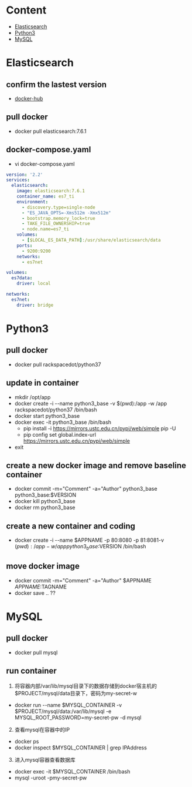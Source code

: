 # Content
* [Elasticsearch](#Elasticsearch)
* [Python3](#Python3)
* [MySQL](#MySQL)

# Elasticsearch
## confirm the lastest version
* [docker-hub](https://hub.docker.com/_/elasticsearch)
## pull docker
* docker pull elasticsearch:7.6.1
## docker-compose.yaml
* vi docker-compose.yaml
```yaml
version: '2.2'
services:
  elasticsearch:
    image: elasticsearch:7.6.1
    container_name: es7_ti
    environment:
      - discovery.type=single-node
      - "ES_JAVA_OPTS=-Xms512m -Xmx512m"
      - bootstrap.memory_lock=true
      - TAKE_FILE_OWNERSHIP=true
      - node.name=es7_ti
    volumes:
      - [$LOCAL_ES_DATA_PATH]:/usr/share/elasticsearch/data
    ports:
      - 9200:9200
    networks:
      - es7net

volumes:
  es7data:
    driver: local

networks:
  es7net:
    driver: bridge
```

# Python3
## pull docker
* docker pull rackspacedot/python37
## update in container
* mkdir /opt/app 
* docker create -i --name python3_base -v $(pwd):/app -w /app rackspacedot/python37 /bin/bash
* docker start python3_base
* docker exec -it python3_base /bin/bash
  * pip install -i https://mirrors.ustc.edu.cn/pypi/web/simple pip -U
  * pip config set global.index-url https://mirrors.ustc.edu.cn/pypi/web/simple
* exit
## create a new docker image and remove baseline container
* docker commit -m="Comment" -a="Author" python3_base python3_base:$VERSION
* docker kill python3_base
* docker rm python3_base
## create a new container and coding
* docker create -i --name $APPNAME -p 80:8080 -p 81:8081-v $(pwd):/app -w /app python3_base:$VERSION /bin/bash

## move docker image
* docker commit -m="Comment" -a="Author" $APPNAME $APPNAME:$TAGNAME
* docker save .. ??

# MySQL
## pull docker
* docker pull mysql
## run container
1. 将容器内部/var/lib/mysql目录下的数据存储到docker宿主机的$PROJECT/mysql/data目录下，密码为my-secret-w  
* docker run --name $MYSQL_CONTAINER -v $PROJECT/mysql/data\:/var/lib/mysql -e MYSQL_ROOT_PASSWORD=my-secret-pw -d mysql  
2. 查看mysql在容器中的IP  
* docker ps  
* docker inspect $MYSQL_CONTAINER | grep IPAddress  
3. 进入mysql容器查看数据库  
* docker exec -it $MYSQL_CONTAINER /bin/bash  
* mysql -uroot -pmy-secret-pw  

